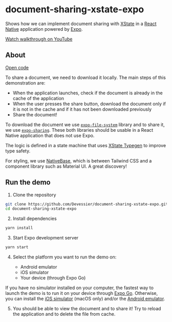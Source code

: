 # document-sharing-xstate-expo

Shows how we can implement document sharing with [XState](https://xstate.js.org/docs/) in a [React Native](https://reactnative.dev/) application powered by [Expo](https://expo.dev/).

[Watch walkthrough on YouTube](https://youtu.be/HkUFHciSyWQ)

## About

[Open code](./App.tsx)

To share a document, we need to download it locally. The main steps of this demonstration are:

- When the application launches, check if the document is already in the cache of the application
- When the user presses the share button, download the document only if it is not in the cache and if it has not been downloaded previously
- Share the document!

To download the document we use [`expo-file-system`](https://docs.expo.dev/versions/latest/sdk/filesystem/) library and to share it, we use [`expo-sharing`](https://docs.expo.dev/versions/latest/sdk/sharing/). These both libraries should be usable in a React Native application that does not use Expo.

The logic is defined in a state machine that uses [XState Typegen](https://xstate.js.org/docs/guides/typescript.html#using-typescript) to improve type safety.

For styling, we use [NativeBase](https://nativebase.io/), which is between Tailwind CSS and a component library such as Material UI. A great discovery!

## Run the demo

1. Clone the repository

```bash
git clone https://github.com/Devessier/document-sharing-xstate-expo.git
cd document-sharing-xstate-expo
```

2. Install dependencies

```bash
yarn install
```

3. Start Expo development server

```bash
yarn start
```

4. Select the platform you want to run the demo on:

    - Android emulator
    - iOS simulator
    - Your device (through Expo Go)

If you have no simulator installed on your computer, the fastest way to launch the demo is to run it on your device through [Expo Go](https://docs.expo.dev/get-started/installation/#2-expo-go-app-for-ios-and). Otherwise, you can install the [iOS simulator](https://docs.expo.dev/workflow/ios-simulator/) (macOS only) and/or the [Android emulator](https://docs.expo.dev/workflow/android-studio-emulator/).

5. You should be able to view the document and to share it! Try to reload the application and to delete the file from cache.
